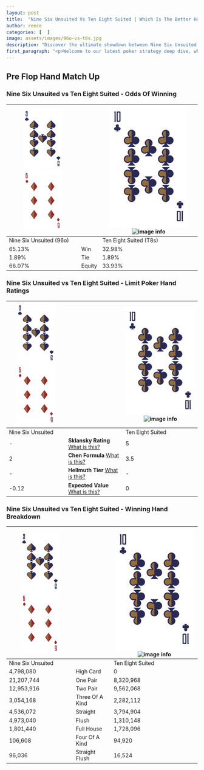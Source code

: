 ```yaml
---
layout: post
title:  "Nine Six Unsuited Vs Ten Eight Suited | Which Is The Better Hand In Poker? A Complete Guide"
author: reece
categories: [  ]
image: assets/images/96o-vs-t8s.jpg
description: "Discover the ultimate showdown between Nine Six Unsuited and Ten Eight Suited in poker! Uncover the odds, strategies, and scenarios where one hand triumphs over the other. Get ready to up your poker game with this thrilling analysis."
first_paragraph: "<p>Welcome to our latest poker strategy deep dive, where we're pitting two distinct hands against each other in a high-stakes showdown: Nine Six Unsuited vs Ten Eight Suited.</p><p>In the dynamic world of poker, every decision counts, and knowing which hand holds the upper hand is key to your success at the table.</p><p>In this article, we'll dissect these two hands, explore the scenarios where one dominates the other, and equip you with the knowledge to make strategic choices that can tip the odds in your favor.</p><p>Get ready to unravel the intriguing dynamics of these poker hands and elevate your game to new heights.</p>"
---
```




[comment]: # (sp0)

## Pre Flop Hand Match Up

<div class="table hand-ratings" markdown="1"> 



### Nine Six Unsuited vs Ten Eight Suited - Odds Of Winning


    
| ![image info](assets/images/hand1/9.png) ![image info](assets/images/hand1/6o.png) |  | ![image info](assets/images/hand2/T.png) ![image info](assets/images/hand2/8s.png) |
| -------- | -------- | -------- |
| Nine Six Unsuited (96o) |  | Ten Eight Suited (T8s) |
| 65.13% | Win | 32.98% |
| 1.89% | Tie | 1.89% |
| 66.07% | Equity | 33.93% |




[comment]: # (sp1)



### Nine Six Unsuited vs Ten Eight Suited - Limit Poker Hand Ratings


    
| ![image info](assets/images/hand1/9.png) ![image info](assets/images/hand1/6o.png) |  | ![image info](assets/images/hand2/T.png) ![image info](assets/images/hand2/8s.png) |
| -------- | -------- | -------- |
| Nine Six Unsuited |  | Ten Eight Suited |
| - | **Sklansky Rating** [What is this?](/sklansky-rating-explained) | 5 |
| 2 | **Chen Formula** [What is this?](/chen-formula-explained) | 3.5 |
| - | **Hellmuth Tier** [What is this?](/Hellmuth-tier-explained) | - |
| -0.12 | **Expected Value** [What is this?](/expected-value-explained) | 0 |




[comment]: # (sp2)



### Nine Six Unsuited vs Ten Eight Suited - Winning Hand Breakdown


    
| ![image info](assets/images/hand1/9.png) ![image info](assets/images/hand1/6o.png) |  | ![image info](assets/images/hand2/T.png) ![image info](assets/images/hand2/8s.png) |
| -------- | -------- | -------- |
| Nine Six Unsuited |  | Ten Eight Suited |
| 4,798,080 | High Card | 0 |
| 21,207,744 | One Pair | 8,320,968 |
| 12,953,916 | Two Pair | 9,562,068 |
| 3,054,168 | Three Of A Kind | 2,282,112 |
| 4,536,072 | Straight | 3,794,904 |
| 4,973,040 | Flush | 1,310,148 |
| 1,801,440 | Full House | 1,728,096 |
| 106,608 | Four Of A Kind | 94,920 |
| 96,036 | Straight Flush | 16,524 |




[comment]: # (sp3)



</div>

[comment]: # (sp4)



[comment]: # (sp5)


